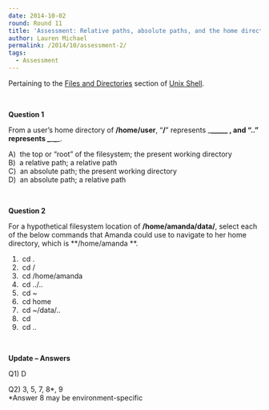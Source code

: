 ```yaml
---
date: 2014-10-02
round: Round 11
title: 'Assessment: Relative paths, absolute paths, and the home directory'
author: Lauren Michael
permalink: /2014/10/assessment-2/
tags:
  - Assessment
---
```

Pertaining to the [Files and Directories][1] section of [Unix Shell][2].

&nbsp;

**Question 1**

From a user&#8217;s home directory of **/home/user**, &#8220;**/**&#8221; represents \___\_____ , and &#8220;**..**&#8221; represents \___\___\____.

A)  the top or &#8220;root&#8221; of the filesystem; the present working directory  
B)  a relative path; a relative path  
C)  an absolute path; the present working directory  
D)  an absolute path; a relative path

&nbsp;

**Question 2**

For a hypothetical filesystem location of **/home/amanda/data/**, select each of the below commands that Amanda could use to navigate to her home directory, which is **/home/amanda **.

1)  cd .  
2)  cd /  
3)  cd /home/amanda  
4)  cd ../..  
5)  cd ~  
6)  cd home  
7)  cd ~/data/..  
8)  cd  
9)  cd ..

&nbsp;

**Update &#8211; Answers**

Q1) D

Q2) 3, 5, 7, 8*, 9  
*Answer 8 may be environment-specific

 [1]: http://software-carpentry.org/v5/novice/shell/01-filedir.html
 [2]: http://software-carpentry.org/v5/novice/shell/index.html

